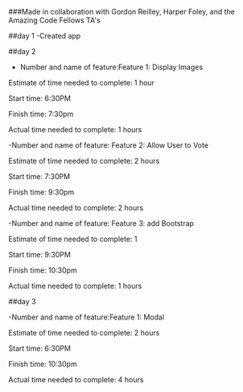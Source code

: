 

###Made in collaboration with Gordon Reilley, Harper Foley, and the Amazing Code Fellows TA's

##day 1 -Created app

##day 2
- Number and name of feature:Feature 1: Display Images 

 Estimate of time needed to complete: 1 hour

 Start time: 6:30PM

 Finish time: 7:30pm

 Actual time needed to complete: 1 hours


-Number and name of feature: Feature 2: Allow User to Vote

 Estimate of time needed to complete: 2 hours

 Start time: 7:30PM

 Finish time: 9:30pm

 Actual time needed to complete: 2 hours

 
-Number and name of feature: Feature 3: add Bootstrap

 Estimate of time needed to complete: 1

 Start time: 9:30PM

 Finish time: 10:30pm

 Actual time needed to complete: 1 hours


##day 3

-Number and name of feature:Feature 1: Modal

 Estimate of time needed to complete: 2 hours

 Start time: 6:30PM

 Finish time: 10:30pm

 Actual time needed to complete: 4 hours